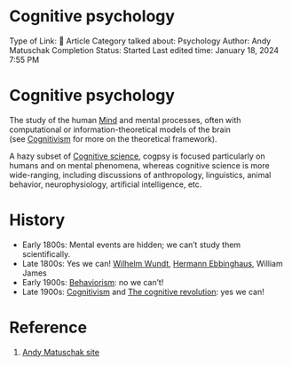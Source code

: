 # Cognitive psychology

Type of Link: 📝 Article
Category talked about: Psychology
Author: Andy Matuschak
Completion Status: Started
Last edited time: January 18, 2024 7:55 PM

# **Cognitive psychology**

The study of the human [Mind](Mind.md) and mental processes, often with computational or information-theoretical models of the brain (see [Cognitivism](Cognitivism.md) for more on the theoretical framework).

A hazy subset of [Cognitive science](https://notes.andymatuschak.org/z9S1FAfAadbdvdR5QWZyXug), cogpsy is focused particularly on humans and on mental phenomena, whereas cognitive science is more wide-ranging, including discussions of anthropology, linguistics, animal behavior, neurophysiology, artificial intelligence, etc.

# History

- Early 1800s: Mental events are hidden; we can’t study them scientifically.
- Late 1800s: Yes we can! [Wilhelm Wundt](https://notes.andymatuschak.org/zY6r7EueP6gzc99xg7GJA2Q), [Hermann Ebbinghaus](https://notes.andymatuschak.org/zXUmVzxexnpvtmR6zpKBxUp), William James
- Early 1900s: [Behaviorism](https://notes.andymatuschak.org/zKiPNZsc9Eqk7Hvxx7TavqM): no we can’t!
- Late 1900s: [Cognitivism](Cognitivism.md) and [The cognitive revolution](https://notes.andymatuschak.org/zQ7SznVVFocQtB24Db6feG8): yes we can!

# Reference

1. [Andy Matuschak site](https://notes.andymatuschak.org/About_these_notes?stackedNotes=z5E5QawiXCMbtNtupvxeoEX&stackedNotes=zKGjQtsTKgscAoq271ZzKqw&stackedNotes=zTn3g4wTm1hbkNFUvLLjpev&stackedNotes=zR6RRbCfY5rFkiimFnaJZKB&stackedNotes=z4EXkuLjdBrBZe7PVAGXc5a&stackedNotes=zNUaiGAXp21eorsER1Jm9yU&stackedNotes=zDh1yhNFQNxDEre12B4zd8k&stackedNotes=zLhoRUyjKU665EY16u4XXJy&stackedNotes=z2hQEhqWkdRLL9JUwfawZZx&stackedNotes=z8ccRLda8BqJafNxjQBpzis&stackedNotes=z5h4qfsMg1t1vC9EnfiAdK1)